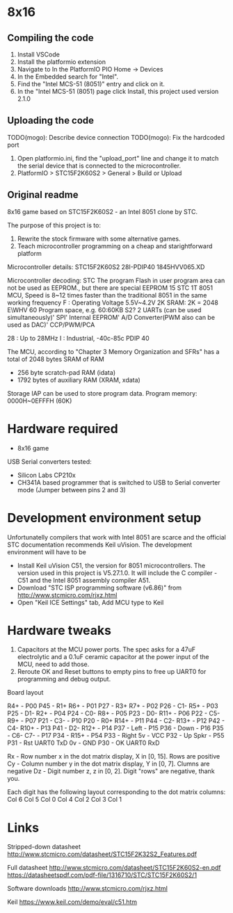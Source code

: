 # 8x16

## Compiling the code

1. Install VSCode
1. Install the platformio extension
1. Navigate to In the PlatformIO PIO Home -> Devices
1. In the Embedded search for "Intel". 
1. Find the "Intel MCS-51 (8051)" entry and click on it.
1. In the "Intel MCS-51 (8051) page click Install, this project used version 2.1.0

## Uploading the code

TODO(mogo): Describe device connection
TODO(mogo): Fix the hardcoded port
1. Open platformio.ini, find the "upload_port" line and change it to match the serial device that is connected to the microcontroller.
1. PlatformIO > STC15F2K60S2 > General > Build or Upload

## Original readme

8x16 game based on STC15F2K60S2 - an Intel 8051 clone by STC.

The purpose of this project is to:
1. Rewrite the stock firmware with some alternative games.
1. Teach microcontroller programming on a cheap and starightforward platform

Microcontroller details:
STC15F2K60S2
28I-PDIP40
1845HVV065.XD

Microcontroller decoding:
STC The program Flash in user program area can not be used as EEPROM., but there are special EEPROM
15 STC 1T 8051 MCU, Speed is 8~12 times faster than the traditional 8051 in the same working frequency
F : Operating Voltage 5.5V~4.2V
2K SRAM: 2K = 2048 E\WHV
60 Program space, e.g. 60:60KB
S2? 2 UARTs (can be used simultaneously)' SPI' Internal EEPROM'  A/D Converter(PWM also can be used as DAC)'  CCP/PWM/PCA

28 : Up to 28MHz
I : Industrial, -40c-85c
PDIP 40

The MCU, according to "Chapter 3 Memory Organization and SFRs" has a total of 2048 bytes SRAM of RAM
* 256 byte scratch-pad RAM (idata)
* 1792 bytes of auxiliary RAM (XRAM, xdata)

Storage
IAP can be used to store program data.
Program memory: 0000H~0EFFFH (60K)

# Hardware required

* 8x16 game

USB Serial converters tested:
* Silicon Labs CP210x 
* CH341A based programmer that is switched to USB to Serial converter mode (Jumper between pins 2 and 3)


# Development environment setup

Unfortunatelly compilers that work with Intel 8051 are scarce and the official STC documentation recommends Keil uVision. The development environment will have to be 

* Install Keil uVision C51, the version for 8051 microcontrollers. The version used in this project is V5.27.1.0. It will include the C compiler - C51 and the Intel 8051 assembly compiler A51.
* Download "STC ISP programming software (v6.86)" from http://www.stcmicro.com/rjxz.html
* Open "Keil ICE Settings" tab, Add MCU type to Keil

# Hardware tweaks

1. Capacitors at the MCU power ports. 
   The spec asks for a 47uF electrolytic and a 0.1uF ceramic capacitor at the power input of the MCU, need to add those.
1. Reroute OK and Reset buttons to empty pins to free up UART0 for programming and debug output.

Board layout

 R4+  - P00       P45 - R1+
 R6+  - P01       P27 - R3+
 R7+  - P02       P26 - C1-
 R5+  - P03       P25 - D1-
 R2+  - P04       P24 - C0-
 R8+  - P05       P23 - D0-
 R11+ - P06       P22 - C5-
 R9+  - P07       P21 - C3-
      - P10       P20 - R0+
 R14+ - P11       P44 - C2-
 R13+ - P12       P42 - C4-
 R10+ - P13       P41 - D2-
 R12+ - P14       P37 - Left
      - P15       P36 - Down
      - P16       P35 - C6-
 C7-  - P17       P34 -
 R15+ - P54       P33 - Right
 5v   - VCC       P32 - Up
 Spkr - P55       P31 - Rst UART0 TxD
 0v   - GND       P30 - OK  UART0 RxD

 Rx - Row number x in the dot matrix display, X in [0, 15]. Rows are positive
 Cy - Column number y in the dot matrix display, Y in [0, 7]. Clumns are negative
 Dz - Digit number z, z in [0, 2]. Digit "rows" are negative, thank you.
 
 Each digit has the following layout corresponding to the dot matrix columns:
              Col 6
     Col 5              Col 0
              Col 4
     Col 2              Col 3
              Col 1
 
# Links

Stripped-down datasheet
http://www.stcmicro.com/datasheet/STC15F2K32S2_Features.pdf

Full datasheet
http://www.stcmicro.com/datasheet/STC15F2K60S2-en.pdf
https://datasheetspdf.com/pdf-file/1316710/STC/STC15F2K60S2/1

Software downloads
http://www.stcmicro.com/rjxz.html

Keil
https://www.keil.com/demo/eval/c51.htm

